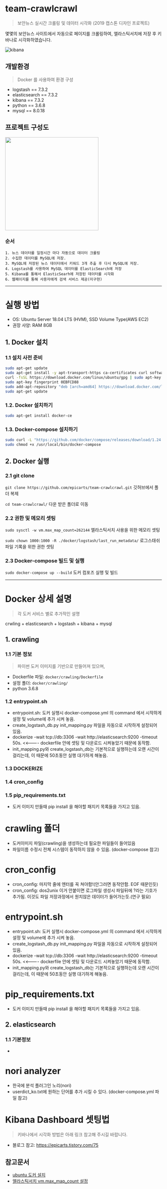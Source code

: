 # team-crawlcrawl
> 보안뉴스 실시간 크롤링 및 데이터 시각화 (2019 캡스톤 디자인 프로젝트)

몇몇의 보안뉴스 사이트에서 자동으로 페이지를 크롤링하여, 엘라스틱서치에 저장 후 키바나로 시각화하였습니다.

![kibana](https://user-images.githubusercontent.com/17478634/73137801-6fecf780-409f-11ea-9dd2-98edc122db62.PNG)


## 개발환경
> Docker 를 사용하여 환경 구성

* logstash == 7.3.2
* elasticsearch == 7.3.2
* kibana == 7.3.2
* python == 3.6.8
* mysql == 8.0.18

## 프로젝트 구성도
<img src="https://user-images.githubusercontent.com/17478634/73138072-ee4a9900-40a1-11ea-8d69-46f2fddff5f8.PNG" height="300px" ></img><br/>


### 순서
	1. 뉴스 데이터를 일정시간 마다 자동으로 데이터 크롤링
	2. 수집한 데이터를 MySQL에 저장.
	3. MySQL에 저장된 뉴스 데이터에서 키워드 3개 추출 후 다시 MySQL에 저장. 
	4. Logstash를 사용하여 MySQL 데이터를 ElasticSearch에 저장
	5. Kibana를 통해서 ElasticSearh에 저장된 데이터를 시각화 
	6. 웹페이지를 통해 사용자에게 검색 서비스 제공(미구현)

---------------------------------------

# 실행 방법
* OS: Ubuntu Server 18.04 LTS (HVM), SSD Volume Type(AWS EC2)
* 권장 사양: RAM 8GB

## 1. Docker 설치
### 1.1 설치 사전 준비
```sh
sudo apt-get update
sudo apt-get install -y apt-transport-https ca-certificates curl software-properties-common
curl -fsSL https://download.docker.com/linux/ubuntu/gpg | sudo apt-key add -
sudo apt-key fingerprint 0EBFCD88
sudo add-apt-repository "deb [arch=amd64] https://download.docker.com/linux/ubuntu $(lsb_release -cs) stable"
sudo apt-get update
```
### 1.2. Docker 설치하기
```sh
sudo apt-get install docker-ce
```

### 1.3. Docker-compose 설치하기
```sh
sudo curl -L "https://github.com/docker/compose/releases/download/1.24.1/docker-compose-$(uname -s)-$(uname -m)" -o /usr/local/bin/docker-compose
sudo chmod +x /usr/local/bin/docker-compose
```

## 2. Docker 실행

### 2.1 git clone
`git clone https://github.com/epicarts/team-crawlcrawl.git` 깃허브에서 폴더 복제

`cd team-crawlcrawl/` 다운 받은 폴더로 이동

### 2.2 권한 및 메모리 셋팅
`sudo sysctl -w vm.max_map_count=262144` 엘라스틱서치 사용을 위한 메모리 셋팅

`sudo chown 1000:1000 -R ./docker/logstash/last_run_metadata/` 로그스태쉬 파일 기록을 위한 권한 셋팅

### 2.3 Docker-compose 빌드 및 실행
`sudo docker-compose up --build` 도커 컴포즈 실행 및 빌드

---------------------------------------
# Docker 상세 설명
> 각 도커 서비스 별로 추가적인 설명

crwling + elasticsearch + logstash + kibana + mysql


## 1. crawling
### 1.1 기본 정보
> 파이썬 도커 이미지를 기반으로 만들어져 있으며, 
* Dockerfile 파일: `docker/crawling/Dockerfile`
* 설정 폴더: `docker/crawling/`
* python 3.6.8

### 1.2 entrypoint.sh
- entrypoint.sh: 도커 실행시 docker-compose.yml 의 command 에서 시작하게 설정 및 volume에 추가 시켜 놓음.
- create_logstash_db.py init_mapping.py  파일을 자동으로 시작하게 설정되어 있음.
- dockerize -wait tcp://db:3306 -wait http://elasticsearch:9200 -timeout 50s.  <<---- dockerfile 안에 셋팅 및 다운로드 시켜놓았기 때문에 동작함.
- init_mapping.py와 create_logstash_db는 기본적으로 실행하는데 오랜 시간이 걸리는데, 이 때문에 50초동안 실행 대기하게 해놓음.
### 1.3 DOCKERIZE
### 1.4 cron_config
### 1.5 pip_requirements.txt
- 도커 이미지 만들때 pip install 을 해야할 패지키 목록들을 가지고 있음.

# crawling 폴더
- 도커이미지 파일(crawling)을 생성하는데 필요한 파일들이 들어있음
- 파일이름 수정시 전체 시스템이 동작하지 않을 수 있음. (docker-compose 참고)

# cron_config
- cron_config: 마지막 줄에 엔터를 꼭 쳐야함!(안그러면 동작안함. EOF 때문인듯) 
- cron_config: dos2unix 이거 안붙이면 로그파일 생성시 파일뒤에 ?라는 기호가 추가됨. 이것도 파일 저장과정에서 원치않은 데이터가 들어가는듯.(연구 필요) 

# entrypoint.sh
- entrypoint.sh: 도커 실행시 docker-compose.yml 의 command 에서 시작하게 설정 및 volume에 추가 시켜 놓음.
- create_logstash_db.py init_mapping.py  파일을 자동으로 시작하게 설정되어 있음.
- dockerize -wait tcp://db:3306 -wait http://elasticsearch:9200 -timeout 50s.  <<---- dockerfile 안에 셋팅 및 다운로드 시켜놓았기 때문에 동작함.
- init_mapping.py와 create_logstash_db는 기본적으로 실행하는데 오랜 시간이 걸리는데, 이 때문에 50초동안 실행 대기하게 해놓음.

# pip_requirements.txt
- 도커 이미지 만들때 pip install 을 해야할 패지키 목록들을 가지고 있음.

## 2. elasticsearch
### 1.1 기본정보
- 






# nori analyzer
- 한국에 분석 플러그인 노리(nori)
- userdict_ko.txt에 원하는 단어를 추가 시킬 수 있다. (docker-compose.yml 파일 참고)

# Kibana Dashboard 셋팅법
> 키바나에서 시각화 방법은 아래 링크 참고해 주시길 바랍니다.
- 블로그 참고: https://epicarts.tistory.com/75

## 참고문서
* [ubuntu 도커 설치](https://docs.docker.com/install/linux/docker-ce/ubuntu/)
* [엘라스틱서치 vm.max_map_count 설정](https://www.elastic.co/guide/en/elasticsearch/reference/current/vm-max-map-count.html)

